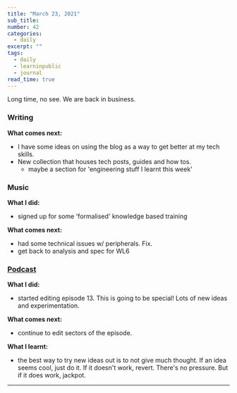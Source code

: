 ```yaml
---
title: "March 23, 2021"
sub_title: 
number: 42
categories:
  - daily
excerpt: ""
tags:
  - daily
  - learninpublic
  - journal
read_time: true
---
```


Long time, no see. We are back in business. 

### Writing

**What comes next:**

- I have some ideas on using the blog as a way to get better at my tech skills. 
- New collection that houses tech posts, guides and how tos. 
  - maybe a section for 'engineering stuff I learnt this week'

### Music

**What I did:**
- signed up for some 'formalised' knowledge based training

**What comes next:**
- had some technical issues w/ peripherals. Fix.
- get back to analysis and spec for WL6

### [Podcast](http://frndshiptime.com)

**What I did:** 
- started editing episode 13. This is going to be special! Lots of new ideas and experimentation. 

**What comes next:**
- continue to edit sectors of the episode. 

**What I learnt:**
- the best way to try new ideas out is to not give much thought. If an idea seems cool, just do it. If it doesn't work, revert. There's no pressure. But if it does work, jackpot.

---
